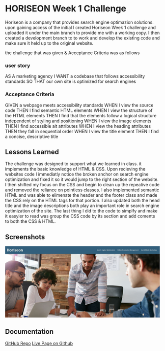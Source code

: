 # HORISEON Week 1 Challenge

Horiseon is a company that provides search engine optimazion solutions. upon gaining access of the initial I created Horiseon Week 1 challenge and uploaded it under the main branch to provide me with a working copy. I then created a development branch to to work and develop the existing code and make sure it held up to the original website.

the challenge that was given & Acceptance Criteria was as follows

### user story

AS A marketing agency
I WANT a codebase that follows accessibility standards
SO THAT our own site is optimized for search engines

### Acceptance Criteria

GIVEN a webpage meets accessibility standards
WHEN I view the source code
THEN I find semantic HTML elements
WHEN I view the structure of the HTML elements
THEN I find that the elements follow a logical structure independent of styling and positioning
WHEN I view the image elements
THEN I find accessible alt attributes
WHEN I view the heading attributes
THEN they fall in sequential order
WHEN I view the title element
THEN I find a concise, descriptive title

## Lessons Learned

The challenge was designed to support what we learned in class. it implements the basic knowledge of HTML & CSS. Upon recieving the websites code I immediatly notice the broken anchor on search engine optimization and fixed it so it would jump to the right section of the website. I then shifted my focus on the CSS and begin to clean up the repeative code and removed the reliance on pointless classes. I also implemented semantic HTML and was able to elimenate the header and the footer class and made the CSS rely on the HTML tags for that portion. I also updated both the head title and the image descriptions both play an important role in search engine optimization of the site. The last thing I did to the code to simplfy and make it easyier to read was group the CSS code by its section and add coments to both the CSS & HTML. 
  
## Screenshots

![App Screenshot](assets/images/Horiseon-website.JPG)

  
## Documentation

[GitHub Repo](https://github.com/allenharborth9835/Horiseon-week-1-challenge)
[Live Page on Github](https://allenharborth9835.github.io/Horiseon-week-1-challenge/)

  
